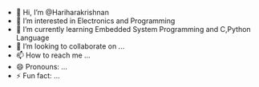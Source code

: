 - 👋 Hi, I’m @Hariharakrishnan
- 👀 I’m interested in Electronics and Programming
- 🌱 I’m currently learning Embedded System Programming and C,Python Language
- 💞️ I’m looking to collaborate on ...
- 📫 How to reach me ...
- 😄 Pronouns: ...
- ⚡ Fun fact: ...

<!---
Hariharakrishnanofficial/Hariharakrishnanofficial is a ✨ special ✨ repository because its `README.md` (this file) appears on your GitHub profile.
You can click the Preview link to take a look at your changes.
--->
